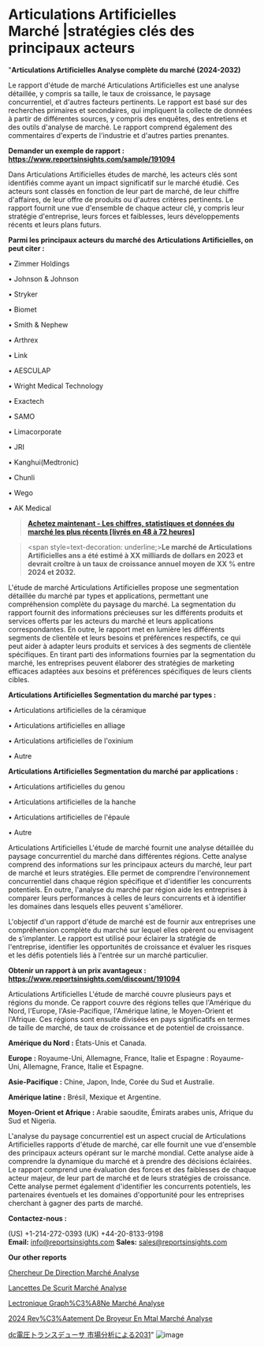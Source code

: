# Articulations Artificielles Marché |stratégies clés des principaux acteurs

"<strong>Articulations Artificielles Analyse complète du marché (2024-2032)</strong>

Le rapport d'étude de marché Articulations Artificielles est une analyse détaillée, y compris sa taille, le taux de croissance, le paysage concurrentiel, et d'autres facteurs pertinents. Le rapport est basé sur des recherches primaires et secondaires, qui impliquent la collecte de données à partir de différentes sources, y compris des enquêtes, des entretiens et des outils d'analyse de marché. Le rapport comprend également des commentaires d'experts de l'industrie et d'autres parties prenantes.

<strong>Demander un exemple de rapport : </strong><strong><a href=https://www.reportsinsights.com/sample/191094>https://www.reportsinsights.com/sample/191094</a></strong>

Dans Articulations Artificielles études de marché, les acteurs clés sont identifiés comme ayant un impact significatif sur le marché étudié. Ces acteurs sont classés en fonction de leur part de marché, de leur chiffre d'affaires, de leur offre de produits ou d'autres critères pertinents. Le rapport fournit une vue d'ensemble de chaque acteur clé, y compris leur stratégie d'entreprise, leurs forces et faiblesses, leurs développements récents et leurs plans futurs.

<strong>Parmi les principaux acteurs du marché des Articulations Artificielles, on peut citer :</strong>

• Zimmer Holdings

• Johnson & Johnson

• Stryker

• Biomet

• Smith & Nephew

• Arthrex

• Link

• AESCULAP

• Wright Medical Technology

• Exactech

• SAMO

• Limacorporate

• JRI

• Kanghui(Medtronic)

• Chunli

• Wego

• AK Medical

<blockquote><a href=https://reportsinsights.com/buynow/191094><span style=text-decoration: underline;><strong>Achetez maintenant - Les chiffres, statistiques et données du marché les plus récents [livrés en 48 à 72 heures]</strong></span></a></blockquote>
<blockquote>
<div class=group w-full text-gray-800 dark:text-gray-100 border-b border-black/10 dark:border-gray-900/50 bg-gray-50 dark:bg-[#444654]>
<div class=flex p-4 gap-4 text-base md:gap-6 md:max-w-2xl lg:max-w-xl xl:max-w-3xl md:py-6 lg:px-0 m-auto>
<div class=relative flex flex-col w-[calc(100%-50px)] gap-1 md:gap-3 lg:w-[calc(100%-115px)]>
<div class=flex flex-grow flex-col gap-3>
<div class=min-h-[20px] flex flex-col items-start gap-4 whitespace-pre-wrap break-words>
<div class=result-streaming markdown prose w-full break-words dark:prose-invert light>

<span style=text-decoration: underline;><strong>Le marché de Articulations Artificielles ans a été estimé à XX milliards de dollars en 2023 et devrait croître à un taux de croissance annuel moyen de XX % entre 2024 et 2032.</strong></span>

</div>
</div>
</div>
</div>
</div>
</div></blockquote>
L'étude de marché Articulations Artificielles propose une segmentation détaillée du marché par types et applications, permettant une compréhension complète du paysage du marché. La segmentation du rapport fournit des informations précieuses sur les différents produits et services offerts par les acteurs du marché et leurs applications correspondantes. En outre, le rapport met en lumière les différents segments de clientèle et leurs besoins et préférences respectifs, ce qui peut aider à adapter leurs produits et services à des segments de clientèle spécifiques. En tirant parti des informations fournies par la segmentation du marché, les entreprises peuvent élaborer des stratégies de marketing efficaces adaptées aux besoins et préférences spécifiques de leurs clients cibles.

<strong>Articulations Artificielles Segmentation du marché par types :</strong>

• Articulations artificielles de la céramique

• Articulations artificielles en alliage

• Articulations artificielles de l'oxinium

• Autre

<strong>Articulations Artificielles Segmentation du marché par applications :</strong>

• Articulations artificielles du genou

• Articulations artificielles de la hanche

• Articulations artificielles de l'épaule

• Autre

Articulations Artificielles L'étude de marché fournit une analyse détaillée du paysage concurrentiel du marché dans différentes régions. Cette analyse comprend des informations sur les principaux acteurs du marché, leur part de marché et leurs stratégies. Elle permet de comprendre l'environnement concurrentiel dans chaque région spécifique et d'identifier les concurrents potentiels. En outre, l'analyse du marché par région aide les entreprises à comparer leurs performances à celles de leurs concurrents et à identifier les domaines dans lesquels elles peuvent s'améliorer.

L'objectif d'un rapport d'étude de marché est de fournir aux entreprises une compréhension complète du marché sur lequel elles opèrent ou envisagent de s'implanter. Le rapport est utilisé pour éclairer la stratégie de l'entreprise, identifier les opportunités de croissance et évaluer les risques et les défis potentiels liés à l'entrée sur un marché particulier.

<strong>Obtenir un rapport à un prix avantageux : <a href=https://www.reportsinsights.com/discount/191094>https://www.reportsinsights.com/discount/191094</a></strong>

Articulations Artificielles L'étude de marché couvre plusieurs pays et régions du monde. Ce rapport couvre des régions telles que l'Amérique du Nord, l'Europe, l'Asie-Pacifique, l'Amérique latine, le Moyen-Orient et l'Afrique. Ces régions sont ensuite divisées en pays significatifs en termes de taille de marché, de taux de croissance et de potentiel de croissance.

<strong>Amérique du Nord :</strong> États-Unis et Canada.

<strong>Europe :</strong> Royaume-Uni, Allemagne, France, Italie et Espagne : Royaume-Uni, Allemagne, France, Italie et Espagne.

<strong>Asie-Pacifique :</strong> Chine, Japon, Inde, Corée du Sud et Australie.

<strong>Amérique latine :</strong> Brésil, Mexique et Argentine.

<strong>Moyen-Orient et Afrique :</strong> Arabie saoudite, Émirats arabes unis, Afrique du Sud et Nigeria.

L'analyse du paysage concurrentiel est un aspect crucial de Articulations Artificielles rapports d'étude de marché, car elle fournit une vue d'ensemble des principaux acteurs opérant sur le marché mondial. Cette analyse aide à comprendre la dynamique du marché et à prendre des décisions éclairées. Le rapport comprend une évaluation des forces et des faiblesses de chaque acteur majeur, de leur part de marché et de leurs stratégies de croissance. Cette analyse permet également d'identifier les concurrents potentiels, les partenaires éventuels et les domaines d'opportunité pour les entreprises cherchant à gagner des parts de marché.

<strong>Contactez-nous :</strong>

(US) +1-214-272-0393
(UK) +44-20-8133-9198
<strong>Email:</strong> <a>info@reportsinsights.com</a>
<strong>Sales:</strong> <a>sales@reportsinsights.com</a>

<strong>Our other reports</strong>

<a href=https://www.linkedin.com/pulse/chercheur-de-direction-march%C3%A9informations-couvertes-u2taf/>Chercheur De Direction Marché Analyse</a>

<a href=https://www.linkedin.com/pulse/lancettes-de-s%C3%A9curit%C3%A9-march%C3%A9-informations-f0l4c/>Lancettes De Scurit Marché Analyse</a>

<a href=https://www.linkedin.com/pulse/%C3%A9lectronique-graph%C3%A8ne-march%C3%A9-perspectives-de-6muvf/>Lectronique Graph%C3%A8Ne Marché Analyse</a>

<a href=https://www.linkedin.com/pulse/2024-rev%C3%AAtement-de-broyeur-en-m%C3%A9tal-march%C3%A9-rapport-ybwyc/>2024 Rev%C3%Aatement De Broyeur En Mtal Marché Analyse</a>

<a href=https://www.linkedin.com/pulse/dc電圧トランスデューサ-市場見通し価値strategy2028-reports-insights-expert/>dc電圧トランスデューサ 市場分析による2031</a>"
![image](https://github.com/daminid12/RImarketexcellence/assets/158430485/3514ff0a-33c5-4651-a930-fd77c8084942)
